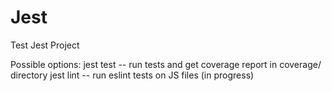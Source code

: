 # Jest
Test Jest Project

Possible options:
jest test -- run tests and get coverage report in coverage/ directory
jest lint -- run eslint tests on JS files (in progress)
